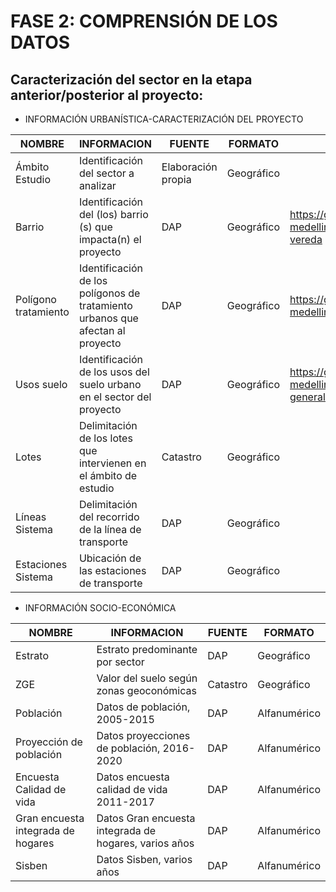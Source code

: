 
# FASE 2: COMPRENSIÓN DE LOS DATOS
## Caracterización del sector en la etapa anterior/posterior al proyecto:

* INFORMACIÓN URBANÍSTICA-CARACTERIZACIÓN DEL PROYECTO

|NOMBRE |INFORMACION|FUENTE|FORMATO|UBICACIÓN|
|-----|-----|-----|-----|-----|
|Ámbito Estudio|Identificación del sector a analizar|Elaboración propia|Geográfico|
|Barrio|Identificación del (los) barrio (s) que impacta(n) el proyecto|DAP|Geográfico|https://geomedellin-m-medellin.opendata.arcgis.com/datasets/barrio-vereda|
|Polígono tratamiento|Identificación de los polígonos de tratamiento urbanos que afectan al proyecto|DAP|Geográfico|https://geomedellin-m-medellin.opendata.arcgis.com/datasets/tratamientos|
|Usos suelo|Identificación de los usos del suelo urbano en el sector del proyecto|DAP|Geográfico|https://geomedellin-m-medellin.opendata.arcgis.com/datasets/usos-generales-suelo-urbano|
|Lotes|Delimitación de los lotes que intervienen en el ámbito de estudio|Catastro|Geográfico|
|Líneas Sistema|Delimitación del recorrido de la línea de transporte|DAP|Geográfico|
|Estaciones Sistema|Ubicación de las estaciones de transporte|DAP|Geográfico|

* INFORMACIÓN SOCIO-ECONÓMICA

|NOMBRE |INFORMACION|FUENTE|FORMATO|
|-----|-----|-----|-----|
|Estrato|Estrato predominante por sector|DAP|Geográfico|
|ZGE|Valor del suelo según zonas geoconómicas|Catastro|Geográfico|
|Población |Datos de población, 2005-2015|DAP|Alfanumérico|
|Proyección de población |Datos proyecciones de población, 2016-2020|DAP|Alfanumérico|
|Encuesta Calidad de vida|Datos encuesta calidad de vida 2011-2017|DAP|Alfanumérico|
|Gran encuesta integrada de hogares|Datos Gran encuesta integrada de hogares, varios años|DAP|Alfanumérico|
|Sisben|Datos Sisben, varios años|DAP|Alfanumérico|
